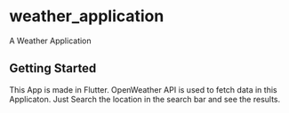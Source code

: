 # weather_application

A Weather Application

## Getting Started

This App is made in Flutter. OpenWeather API is used to fetch data in this Applicaton.
Just Search the location in the search bar and see the results.
